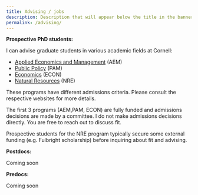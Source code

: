 ```yaml
---
title: Advising / jobs
description: Description that will appear below the title in the banner
permalink: /advising/
---
```


**Prospective PhD students:** 

I can advise graduate students in various academic fields at Cornell: 
- [Applied Economics and Management](https://dyson.cornell.edu/programs/graduate/phd/) (AEM)
- [Public Policy](https://publicpolicy.cornell.edu/phd/) (PAM)
- [Economics](https://economics.cornell.edu/prospective-incoming-grad-students) (ECON)
- [Natural Resources](https://cals.cornell.edu/natural-resources-environment/degrees-programs/graduate) (NRE) 

These programs have different admissions criteria. Please consult the respective websites for more details.

The first 3 programs (AEM,PAM, ECON) are fully funded and admissions decisions are made by a committee. I do not make admissions decisions directly. You are free to reach out to discuss fit.

Prospective students for the NRE program typically secure some external funding (e.g. Fulbright scholarship) before inquiring about fit and advising.

**Postdocs:** 

Coming soon

**Predocs:** 

Coming soon
